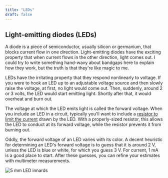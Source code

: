 ```yaml
---
title: "LEDs"
draft: false
---
```


## Light-emitting diodes (LEDs)

A diode is a piece of semiconductor, usually silicon or germanium, that blocks current flow in one direction. Light-emitting diodes have the exciting property that when current flows in the other direction, light comes out. I could try to write something hand-wavy about bandgaps here to explain how they work, but the truth is that they're like magic to me.

LEDs have the irritating property that they respond nonlinearly to voltage. If you were to hook an LED up to an adjustable voltage source and then slowly raise the voltage, at first, no light would come out. Then, suddenly, around 2 or 3 volts, the LED would start emitting light. Shortly after that, it would overheat and burn out.

The voltage at which the LED emits light is called the forward voltage. When you include an LED in a circuit, typically you'll want to include a [resistor to limit the current](/notes/resistors/#typical-application-current-limiter) drawn by the LED. With a properly-sized resistor, this allows the LED to conduct at its forward voltage, while the resistor prevents it from burning out.

Oddly, the forward voltage of an LED varies with its color. A decent heuristic for determining an LED's forward voltage is to guess that it is around 2 V, unless the LED is blue or white, for which you guess 3 V. For current, 1 mA is a good place to start. After these guesses, you can refine your estimates with multimeter measurements.

![5 mm LED innards](/img/led-5mm-green.svg)

